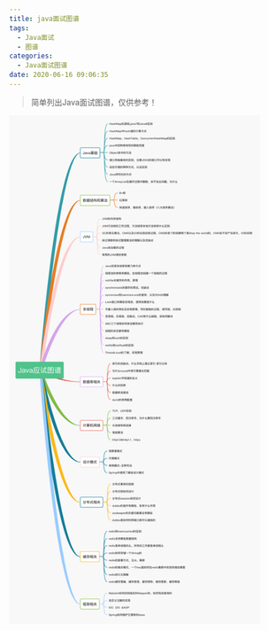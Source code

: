 ```yaml
---
title: java面试图谱
tags:
  - Java面试
  - 图谱
categories:
  - Java面试图谱
date: 2020-06-16 09:06:35
---
```


> 简单列出Java面试图谱，仅供参考！

<img src="/images/Java开发知识储备.png" width="90%">
<!--more-->